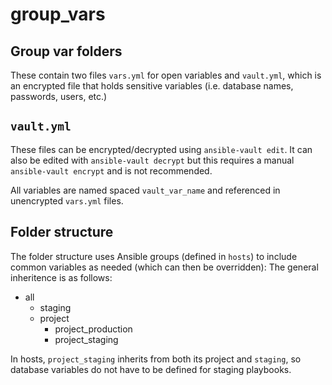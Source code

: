 # group_vars

## Group var folders

These contain two files `vars.yml` for open variables and
`vault.yml`, which is an encrypted file that holds sensitive variables (i.e.
database names, passwords, users, etc.)

## `vault.yml`

These files can be encrypted/decrypted using `ansible-vault edit`. It can also
be edited with `ansible-vault decrypt` but this requires a manual `ansible-vault
encrypt` and is not recommended.

All variables are named spaced `vault_var_name` and referenced in
unencrypted `vars.yml` files.

## Folder structure
The folder structure uses Ansible groups (defined in `hosts`) to include common
variables as needed (which can then be overridden): The general inheritence is
as follows:

- all
  - staging
  - project
    - project_production
    - project_staging

In hosts, `project_staging` inherits from both its project and `staging`, so database variables do not have to be defined for staging playbooks.
